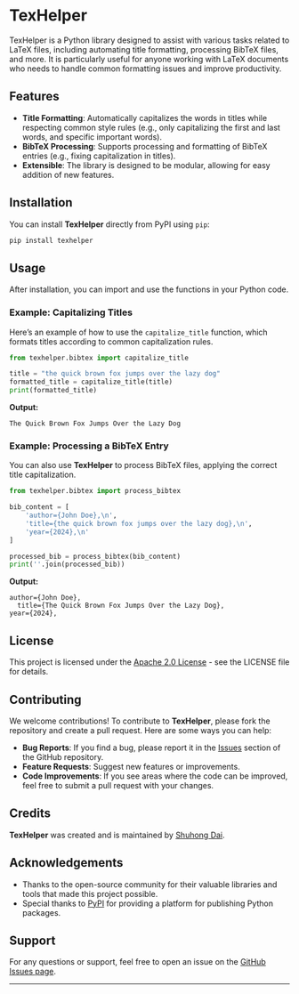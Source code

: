 # TexHelper

TexHelper is a Python library designed to assist with various tasks related to LaTeX files, including automating title formatting, processing BibTeX files, and more. It is particularly useful for anyone working with LaTeX documents who needs to handle common formatting issues and improve productivity.

## Features

- **Title Formatting**: Automatically capitalizes the words in titles while respecting common style rules (e.g., only capitalizing the first and last words, and specific important words).
- **BibTeX Processing**: Supports processing and formatting of BibTeX entries (e.g., fixing capitalization in titles).
- **Extensible**: The library is designed to be modular, allowing for easy addition of new features.

## Installation

You can install **TexHelper** directly from PyPI using `pip`:

```bash
pip install texhelper
```

## Usage

After installation, you can import and use the functions in your Python code.

### Example: Capitalizing Titles

Here’s an example of how to use the `capitalize_title` function, which formats titles according to common capitalization rules.

```python
from texhelper.bibtex import capitalize_title

title = "the quick brown fox jumps over the lazy dog"
formatted_title = capitalize_title(title)
print(formatted_title)
```

**Output:**
```
The Quick Brown Fox Jumps Over the Lazy Dog
```

### Example: Processing a BibTeX Entry

You can also use **TexHelper** to process BibTeX files, applying the correct title capitalization.

```python
from texhelper.bibtex import process_bibtex

bib_content = [
    'author={John Doe},\n',
    'title={the quick brown fox jumps over the lazy dog},\n',
    'year={2024},\n'
]

processed_bib = process_bibtex(bib_content)
print(''.join(processed_bib))
```

**Output:**
```
author={John Doe},
  title={The Quick Brown Fox Jumps Over the Lazy Dog},
year={2024},
```

## License

This project is licensed under the [Apache 2.0 License](LICENSE) - see the LICENSE file for details.

## Contributing

We welcome contributions! To contribute to **TexHelper**, please fork the repository and create a pull request. Here are some ways you can help:

- **Bug Reports**: If you find a bug, please report it in the [Issues](https://github.com/ShuhongDai/texhelper/issues) section of the GitHub repository.
- **Feature Requests**: Suggest new features or improvements.
- **Code Improvements**: If you see areas where the code can be improved, feel free to submit a pull request with your changes.

## Credits

**TexHelper** was created and is maintained by [Shuhong Dai](https://github.com/ShuhongDai).

## Acknowledgements

- Thanks to the open-source community for their valuable libraries and tools that made this project possible.
- Special thanks to [PyPI](https://pypi.org) for providing a platform for publishing Python packages.

## Support

For any questions or support, feel free to open an issue on the [GitHub Issues page](https://github.com/ShuhongDai/texhelper/issues).

---


